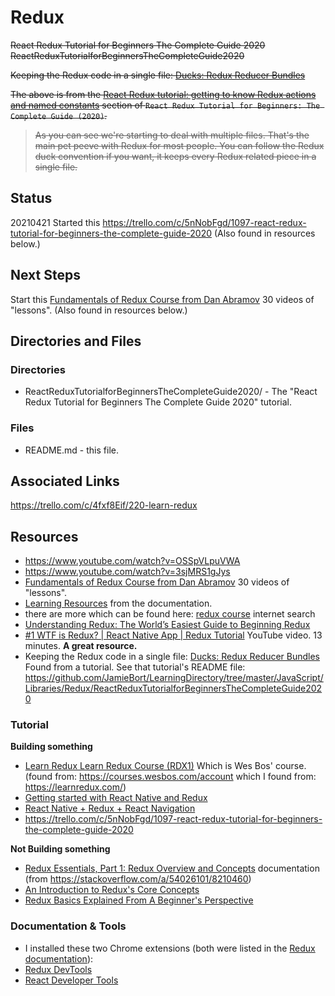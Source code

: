 # Redux

~~React Redux Tutorial for Beginners The Complete Guide 2020
ReactReduxTutorialforBeginnersTheCompleteGuide2020~~

~~Keeping the Redux code in a single file:
[Ducks: Redux Reducer Bundles](https://github.com/erikras/ducks-modular-redux)~~

~~The above is from the [React Redux tutorial: getting to know Redux actions and named constants](https://www.valentinog.com/blog/redux/#react-redux-tutorial-getting-to-know-redux-actions-and-named-constants) section of `React Redux Tutorial for Beginners: The Complete Guide (2020)`.~~
>~~As you can see we're starting to deal with multiple files. That's the main pet peeve with Redux for most people. You can follow the Redux duck convention if you want, it keeps every Redux related piece in a single file.~~

## Status
20210421
Started this https://trello.com/c/5nNobFgd/1097-react-redux-tutorial-for-beginners-the-complete-guide-2020 (Also found in resources below.)

## Next Steps
Start this [Fundamentals of Redux Course from Dan Abramov](https://egghead.io/courses/fundamentals-of-redux-course-from-dan-abramov-bd5cc867) 30 videos of "lessons". (Also found in resources below.)

## Directories and Files
### Directories
* ReactReduxTutorialforBeginnersTheCompleteGuide2020/ - The "React Redux Tutorial for Beginners The Complete Guide 2020" tutorial.

### Files
* README.md - this file.

## Associated Links
https://trello.com/c/4fxf8Eif/220-learn-redux

## Resources

* https://www.youtube.com/watch?v=OSSpVLpuVWA
* https://www.youtube.com/watch?v=3sjMRS1gJys
* [Fundamentals of Redux Course from Dan Abramov](https://egghead.io/courses/fundamentals-of-redux-course-from-dan-abramov-bd5cc867) 30 videos of "lessons".
* [Learning Resources](https://redux.js.org/introduction/learning-resources) from the documentation.
* there are more which can be found here: [redux course](https://www.google.com/search?q=redux+course&oq=redux+course&aqs=chrome..69i57j69i64j69i60l3.2286j0j4&sourceid=chrome&ie=UTF-8) internet search
* [Understanding Redux: The World’s Easiest Guide to Beginning Redux](https://www.freecodecamp.org/news/understanding-redux-the-worlds-easiest-guide-to-beginning-redux-c695f45546f6/)
* [#1 WTF is Redux? | React Native App | Redux Tutorial](https://www.youtube.com/watch?v=KcC8KZ_Ga2M) YouTube video. 13 minutes. **A great resource.**
* Keeping the Redux code in a single file:
[Ducks: Redux Reducer Bundles](https://github.com/erikras/ducks-modular-redux)
Found from a tutorial. 
See that tutorial's README file:
https://github.com/JamieBort/LearningDirectory/tree/master/JavaScript/Libraries/Redux/ReactReduxTutorialforBeginnersTheCompleteGuide2020

### Tutorial
**Building something**

* [Learn Redux
Learn Redux Course (RDX1)](https://courses.wesbos.com/account/access/6080143675ff3a25a5c4651a) Which is Wes Bos' course.
(found from: https://courses.wesbos.com/account which I found from: https://learnredux.com/)
* [Getting started with React Native and Redux](https://blog.cloudboost.io/getting-started-with-react-native-and-redux-6cd4addeb29)
* [React Native + Redux + React Navigation](https://medium.com/@relferreira/react-native-redux-react-navigation-ecec4014d648)
* https://trello.com/c/5nNobFgd/1097-react-redux-tutorial-for-beginners-the-complete-guide-2020

**Not Building something**

* [Redux Essentials, Part 1: Redux Overview and Concepts](https://redux.js.org/tutorials/essentials/part-1-overview-concepts) documentation
(from https://stackoverflow.com/a/54026101/8210460)
* [An Introduction to Redux's Core Concepts](https://www.digitalocean.com/community/tutorials/redux-redux-intro)
* [Redux Basics Explained From A Beginner's Perspective](https://dev.to/dylanmesty/redux-basics-explained-from-a-beginner-s-perspective-abm)

### Documentation & Tools

* I installed these two Chrome extensions (both were listed in the [Redux documentation](https://redux.js.org/tutorials/essentials/part-1-overview-concepts)):
 * [Redux DevTools](https://chrome.google.com/webstore/detail/redux-devtools/lmhkpmbekcpmknklioeibfkpmmfibljd/related?hl=en)
 * [React Developer Tools](https://chrome.google.com/webstore/detail/react-developer-tools/fmkadmapgofadopljbjfkapdkoienihi/related?hl=en)